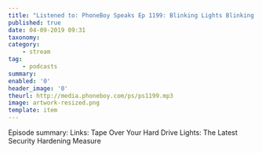 ```yaml
---
title: "Listened to: PhoneBoy Speaks Ep 1199: Blinking Lights Blinking Data"
published: true
date: 04-09-2019 09:31
taxonomy:
category:
	- stream
tag:
	- podcasts
summary:
enabled: '0'
header_image: '0'
theurl: http://media.phoneboy.com/ps/ps1199.mp3
image: artwork-resized.png
template: item
---
```

 
Episode summary: Links: Tape Over Your Hard Drive Lights: The Latest Security Hardening Measure

